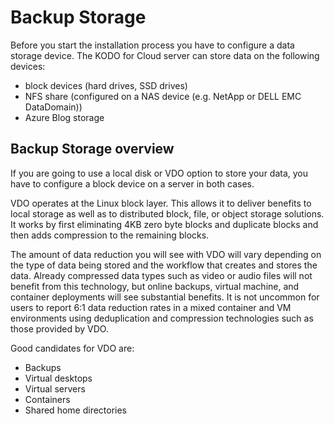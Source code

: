 # Backup Storage

Before you start the installation process you have to configure a data storage device. The KODO for Cloud server can store data on the following devices:

* block devices \(hard drives, SSD drives\)
* NFS share \(configured on a NAS device \(e.g. NetApp or DELL EMC DataDomain\)\)
* Azure Blog storage

## Backup Storage overview

If you are going to use a local disk or VDO option to store your data, you have to configure a block device on a server in both cases.

VDO operates at the Linux block layer. This allows it to deliver benefits to local storage as well as to distributed block, file, or object storage solutions. It works by first eliminating 4KB zero byte blocks and duplicate blocks and then adds compression to the remaining blocks.

The amount of data reduction you will see with VDO will vary depending on the type of data being stored and the workflow that creates and stores the data. Already compressed data types such as video or audio files will not benefit from this technology, but online backups, virtual machine, and container deployments will see substantial benefits. It is not uncommon for users to report 6:1 data reduction rates in a mixed container and VM environments using deduplication and compression technologies such as those provided by VDO.

Good candidates for VDO are:

* Backups
* Virtual desktops
* Virtual servers
* Containers
* Shared home directories











 






